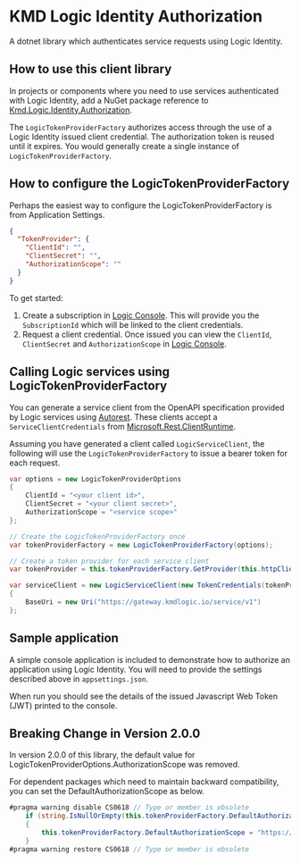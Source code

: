 # KMD Logic Identity Authorization

A dotnet library which authenticates service requests using Logic Identity.

## How to use this client library

In projects or components where you need to use services authenticated with Logic Identity, add a NuGet package reference to [Kmd.Logic.Identity.Authorization](https://www.nuget.org/packages/Kmd.Logic.Identity.Authorization).

The `LogicTokenProviderFactory` authorizes access through the use of a Logic Identity issued client credential. The authorization token is reused until it  expires. You would generally create a single instance of `LogicTokenProviderFactory`.

## How to configure the LogicTokenProviderFactory

Perhaps the easiest way to configure the LogicTokenProviderFactory is from Application Settings.

```json
{
  "TokenProvider": {
    "ClientId": "",
    "ClientSecret": "",
    "AuthorizationScope": ""
  }
}
```

To get started:

1. Create a subscription in [Logic Console](https://console.kmdlogic.io). This will provide you the `SubscriptionId` which will be linked to the client credentials.
2. Request a client credential. Once issued you can view the `ClientId`, `ClientSecret` and `AuthorizationScope` in [Logic Console](https://console.kmdlogic.io).

## Calling Logic services using LogicTokenProviderFactory

You can generate a service client from the OpenAPI specification provided by Logic services using [Autorest](https://github.com/Azure/autorest).
These clients accept a `ServiceClientCredentials` from [Microsoft.Rest.ClientRuntime](https://www.nuget.org/packages/Microsoft.Rest.ClientRuntime).

Assuming you have generated a client called `LogicServiceClient`, the following will use the `LogicTokenProviderFactory` to issue a bearer token for each request.

```csharp
var options = new LogicTokenProviderOptions
{ 
    ClientId = "<your client id>", 
    ClientSecret = "<your client secret>", 
    AuthorizationScope = "<service scope>"
};

// Create the LogicTokenProviderFactory once
var tokenProviderFactory = new LogicTokenProviderFactory(options);

// Create a token provider for each service client
var tokenProvider = this.tokenProviderFactory.GetProvider(this.httpClient);

var serviceClient = new LogicServiceClient(new TokenCredentials(tokenProvider))
{
    BaseUri = new Uri("https://gateway.kmdlogic.io/service/v1")
};
```

## Sample application

A simple console application is included to demonstrate how to authorize an application using Logic Identity. You will need to provide the settings described above in `appsettings.json`.

When run you should see the details of the issued Javascript Web Token (JWT) printed to the console.

## Breaking Change in Version 2.0.0

In version 2.0.0 of this library, the default value for LogicTokenProviderOptions.AuthorizationScope was removed.

For dependent packages which need to maintain backward compatibility, you can set the DefaultAuthorizationScope as below.

```csharp
#pragma warning disable CS0618 // Type or member is obsolete
    if (string.IsNullOrEmpty(this.tokenProviderFactory.DefaultAuthorizationScope))
    {
        this.tokenProviderFactory.DefaultAuthorizationScope = "https://logicidentityprod.onmicrosoft.com/bb159109-0ccd-4b08-8d0d-80370cedda84/.default";
    }
#pragma warning restore CS0618 // Type or member is obsolete
```
